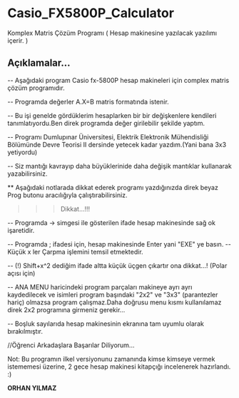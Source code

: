 # Casio_FX5800P_Calculator
Komplex Matris Çözüm Programı 
( Hesap makinesine yazılacak yazılımı içerir. )

 
## Açıklamalar...
 
-- Aşağıdaki program Casio fx-5800P hesap makineleri için complex matris çözüm programıdır.
 
-- Programda değerler A.X=B matris formatında istenir.
 
-- Bu işi genelde gördüklerim hesaplarken bir bir değişkenlere kendileri tanımlatıyordu.Ben direk programda değer girilebilir şekilde yaptım.
 
-- Programı Dumlupınar Üniversitesi, Elektrik Elektronik Mühendisliği Bölümünde Devre Teorisi II dersinde yetecek kadar yazdım.(Yani bana 3x3 yetiyordu)
 
-- Siz mantığı kavrayıp daha büyüklerinide daha değişik mantıklar kullanarak yazabilirsiniz.
 
** Aşağıdaki notlarada dikkat ederek programı yazdığınızda direk beyaz Prog butonu aracılığıyla çalıştırabilirsiniz.
>>>Dikkat...!!!
 
-- Programda -> simgesi ile gösterilen ifade hesap makinesinde sağ ok işaretidir.
 
-- Programda ; ifadesi için, hesap makinesinde Enter yani "EXE" ye basın.
-- Küçük x ler Çarpma işlemini temsil etmektedir.
 
-- (!) Shift+x^2 dediğim ifade altta küçük üçgen çıkartır ona dikkat...! (Polar açısı için)
 
-- ANA MENU haricindeki program parçaları makineye ayrı ayrı kaydedilecek ve isimleri program başındaki "2x2" ve "3x3" (parantezler hariç) 
   olmazsa program çalışmaz.Daha doğrusu menu kısmı kullanılamaz direk 2x2 programına girmeniz gerekir...
 
-- Boşluk sayılarıda hesap makinesinin ekranına tam uyumlu olarak bırakılmıştır.
 
//Öğrenci Arkadaşlara Başarılar Diliyorum...
 
Not: Bu programın ilkel versiyonunu zamanında kimse kimseye vermek istememesi üzerine, 2 gece hesap makinesi kitapçığı incelenerek hazırlandı. :)
 
****ORHAN YILMAZ****
 
